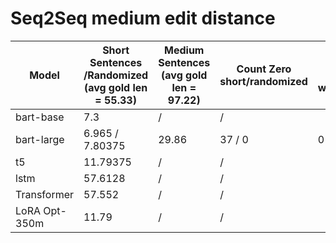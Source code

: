 # Seq2Seq medium edit distance

| Model               | Short Sentences /Randomized <br> (avg gold len = 55.33)  | Medium Sentences <br> (avg gold len = 97.22) | Count Zero short/randomized   | Count Zero w/medium
|---------------------|----------------------------------------------|----------------------------------------------|----------------------|--------------------
| bart-base           | 7.3                                          | /                                            | /                    |
| bart-large          | 6.965  /  7.80375                            | 29.86                                        | 37 /  0              | 0
| t5                  | 11.79375                                     | /                                            | /                    |
| lstm                | 57.6128                                      | /                                            | /                    |
| Transformer         | 57.552                                       | /                                            | /                    |
| LoRA Opt-350m       | 11.79                                        | /                                            | /                    |


